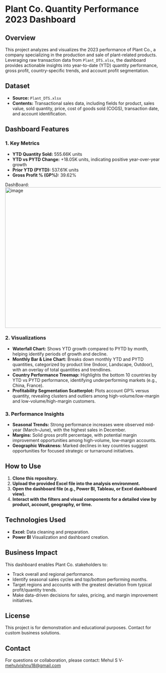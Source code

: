 # Plant Co. Quantity Performance 2023 Dashboard

## Overview

This project analyzes and visualizes the 2023 performance of Plant Co., a company specializing in the production and sale of plant-related products. Leveraging raw transaction data from `Plant_DTS.xlsx`, the dashboard provides actionable insights into year-to-date (YTD) quantity performance, gross profit, country-specific trends, and account profit segmentation.

## Dataset

- **Source:** `Plant_DTS.xlsx`
- **Contents:** Transactional sales data, including fields for product, sales value, sold quantity, price, cost of goods sold (COGS), transaction date, and account identification.

## Dashboard Features

### 1. Key Metrics

- **YTD Quantity Sold:** 555.66K units
- **YTD vs PYTD Change:** +18.05K units, indicating positive year-over-year growth
- **Prior YTD (PYTD):** 537.61K units
- **Gross Profit % (GP%):** 39.62%

DashBoard:
<img width="801" height="456" alt="image" src="https://github.com/user-attachments/assets/5004a114-6f9b-445a-938c-27fb887b4185" />

### 2. Visualizations

- **Waterfall Chart:** Shows YTD growth compared to PYTD by month, helping identify periods of growth and decline.
- **Monthly Bar & Line Chart:** Breaks down monthly YTD and PYTD quantities, categorized by product line (Indoor, Landscape, Outdoor), with an overlay of total quantities and trendlines.
- **Country Performance Treemap:** Highlights the bottom 10 countries by YTD vs PYTD performance, identifying underperforming markets (e.g., China, France).
- **Profitability Segmentation Scatterplot:** Plots account GP% versus quantity, revealing clusters and outliers among high-volume/low-margin and low-volume/high-margin customers.

### 3. Performance Insights

- **Seasonal Trends:** Strong performance increases were observed mid-year (March–June), with the highest sales in December.
- **Margins:** Solid gross profit percentage, with potential margin improvement opportunities among high-volume, low-margin accounts.
- **Geographic Weakness:** Marked declines in key countries suggest opportunities for focused strategic or turnaround initiatives.

## How to Use

1. **Clone this repository.**
2. **Upload the provided Excel file into the analysis environment.**
3. **Open the dashboard file (e.g., Power BI, Tableau, or Excel dashboard view).**
4. **Interact with the filters and visual components for a detailed view by product, account, geography, or time.**

## Technologies Used

- **Excel:** Data cleaning and preparation.
- **Power BI** Visualization and dashboard creation.

## Business Impact

This dashboard enables Plant Co. stakeholders to:

- Track overall and regional performance.
- Identify seasonal sales cycles and top/bottom performing months.
- Target regions and accounts with the greatest deviation from typical profit/quantity trends.
- Make data-driven decisions for sales, pricing, and margin improvement initiatives.

## License

This project is for demonstration and educational purposes. Contact for custom business solutions.

## Contact

For questions or collaboration, please contact: Mehul S V- mehulvishnu18@gmail.com




